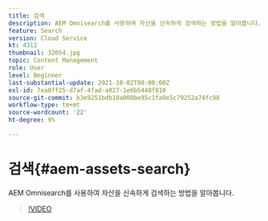 ```yaml
---
title: 검색
description: AEM Omnisearch를 사용하여 자산을 신속하게 검색하는 방법을 알아봅니다.
feature: Search
version: Cloud Service
kt: 4312
thumbnail: 32054.jpg
topic: Content Management
role: User
level: Beginner
last-substantial-update: 2021-10-02T00:00:00Z
exl-id: 7ea8ff25-d7af-4fad-a027-1e6b5440f810
source-git-commit: b3e9251bdb18a008be95c1fa9e5c79252a74fc98
workflow-type: tm+mt
source-wordcount: '22'
ht-degree: 9%

---
```


# 검색{#aem-assets-search}

AEM Omnisearch를 사용하여 자산을 신속하게 검색하는 방법을 알아봅니다.

>[!VIDEO](https://video.tv.adobe.com/v/32054?quality=12&learn=on)
